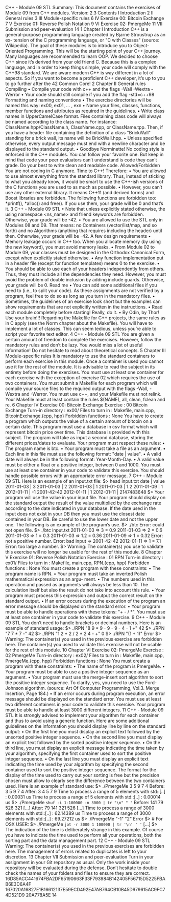 C++ - Module 09
STL
Summary:
This document contains the exercises of Module 09 from C++ modules.
Version: 2.3
Contents
I Introduction 2
II General rules 3
III Module-specific rules 6
IV Exercise 00: Bitcoin Exchange 7
V Exercise 01: Reverse Polish Notation 9
VI Exercise 02: PmergeMe 11
VII Submission and peer-evaluation 14
1
Chapter I
Introduction
C++ is a general-purpose programming language created by Bjarne Stroustrup as an ex-
tension of the C programming language, or "C with Classes" (source: Wikipedia).
The goal of these modules is to introduce you to Object-Oriented Programming.
This will be the starting point of your C++ journey. Many languages are recommended
to learn OOP. We decided to choose C++ since it’s derived from your old friend C.
Because this is a complex language, and in order to keep things simple, your code will
comply with the C++98 standard.
We are aware modern C++ is way different in a lot of aspects. So if you want to
become a proficient C++ developer, it’s up to you to go further after the 42 Common
Core!
2
Chapter II
General rules
Compiling
• Compile your code with c++ and the flags -Wall -Wextra -Werror
• Your code should still compile if you add the flag -std=c++98
Formatting and naming conventions
• The exercise directories will be named this way: ex00, ex01, ... , exn
• Name your files, classes, functions, member functions and attributes as required in
the guidelines.
• Write class names in UpperCamelCase format. Files containing class code will
always be named according to the class name. For instance:
ClassName.hpp/ClassName.h, ClassName.cpp, or ClassName.tpp. Then, if you
have a header file containing the definition of a class "BrickWall" standing for a
brick wall, its name will be BrickWall.hpp.
• Unless specified otherwise, every output message must end with a newline character
and be displayed to the standard output.
• Goodbye Norminette! No coding style is enforced in the C++ modules. You can
follow your favorite one. But keep in mind that code your peer evaluators can’t
understand is code they can’t grade. Do your best to write clean and readable code.
Allowed/Forbidden
You are not coding in C anymore. Time to C++! Therefore:
• You are allowed to use almost everything from the standard library. Thus, instead
of sticking to what you already know, it would be smart to use the C++-ish versions
of the C functions you are used to as much as possible.
• However, you can’t use any other external library. It means C++11 (and derived
forms) and Boost libraries are forbidden. The following functions are forbidden
too: *printf(), *alloc() and free(). If you use them, your grade will be 0 and
that’s it.
3
C++ - Module 09 STL
• Note that unless explicitly stated otherwise, the using namespace <ns_name> and
friend keywords are forbidden. Otherwise, your grade will be -42.
• You are allowed to use the STL only in Modules 08 and 09. That means:
no Containers (vector/list/map, and so forth) and no Algorithms (anything that
requires including the <algorithm> header) until then. Otherwise, your grade will
be -42.
A few design requirements
• Memory leakage occurs in C++ too. When you allocate memory (by using the new
keyword), you must avoid memory leaks.
• From Module 02 to Module 09, your classes must be designed in the Orthodox
Canonical Form, except when explicitly stated otherwise.
• Any function implementation put in a header file (except for function templates)
means 0 to the exercise.
• You should be able to use each of your headers independently from others. Thus,
they must include all the dependencies they need. However, you must avoid the
problem of double inclusion by adding include guards. Otherwise, your grade will
be 0.
Read me
• You can add some additional files if you need to (i.e., to split your code). As these
assignments are not verified by a program, feel free to do so as long as you turn in
the mandatory files.
• Sometimes, the guidelines of an exercise look short but the examples can show
requirements that are not explicitly written in the instructions.
• Read each module completely before starting! Really, do it.
• By Odin, by Thor! Use your brain!!!
Regarding the Makefile for C++ projects, the same rules as in C apply
(see the Norm chapter about the Makefile).
You will have to implement a lot of classes. This can seem tedious,
unless you’re able to script your favorite text editor.
4
C++ - Module 09 STL
You are given a certain amount of freedom to complete the exercises.
However, follow the mandatory rules and don’t be lazy. You would
miss a lot of useful information! Do not hesitate to read about
theoretical concepts.
5
Chapter III
Module-specific rules
It is mandatory to use the standard containers to perform each exercise in this module.
Once a container is used you cannot use it for the rest of the module.
It is advisable to read the subject in its entirety before doing the
exercises.
You must use at least one container for each exercise with the
exception of exercise 02 which requires the use of two containers.
You must submit a Makefile for each program which will compile your source files
to the required output with the flags -Wall, -Wextra and -Werror.
You must use c++, and your Makefile must not relink.
Your Makefile must at least contain the rules $(NAME), all, clean, fclean and re.
6
Chapter IV
Exercise 00: Bitcoin Exchange
Exercise : 00
Bitcoin Exchange
Turn-in directory : ex00/
Files to turn in : Makefile, main.cpp, BitcoinExchange.{cpp, hpp}
Forbidden functions : None
You have to create a program which outputs the value of a certain amount of bitcoin
on a certain date.
This program must use a database in csv format which will represent bitcoin price
over time. This database is provided with this subject.
The program will take as input a second database, storing the different prices/dates
to evaluate.
Your program must respect these rules:
• The program name is btc.
• Your program must take a file as an argument.
• Each line in this file must use the following format: "date | value".
• A valid date will always be in the following format: Year-Month-Day.
• A valid value must be either a float or a positive integer, between 0 and 1000.
You must use at least one container in your code to validate this
exercise. You should handle possible errors with an appropriate
error message.
7
C++ - Module 09 STL
Here is an example of an input.txt file:
$> head input.txt
date | value
2011-01-03 | 3
2011-01-03 | 2
2011-01-03 | 1
2011-01-03 | 1.2
2011-01-09 | 1
2012-01-11 | -1
2001-42-42
2012-01-11 | 1
2012-01-11 | 2147483648
$>
Your program will use the value in your input file.
Your program should display on the standard output the result of the value multiplied
by the exchange rate according to the date indicated in your database.
If the date used in the input does not exist in your DB then you
must use the closest date contained in your DB. Be careful to use the
lower date and not the upper one.
The following is an example of the program’s use.
$> ./btc
Error: could not open file.
$> ./btc input.txt
2011-01-03 => 3 = 0.9
2011-01-03 => 2 = 0.6
2011-01-03 => 1 = 0.3
2011-01-03 => 1.2 = 0.36
2011-01-09 => 1 = 0.32
Error: not a positive number.
Error: bad input => 2001-42-42
2012-01-11 => 1 = 7.1
Error: too large a number.
$>
Warning: The container(s) you use to validate this exercise will no
longer be usable for the rest of this module.
8
Chapter V
Exercise 01: Reverse Polish Notation
Exercise : 01
RPN
Turn-in directory : ex01/
Files to turn in : Makefile, main.cpp, RPN.{cpp, hpp}
Forbidden functions : None
You must create a program with these constraints:
• The program name is RPN.
• Your program must take an inverted Polish mathematical expression as an argu-
ment.
• The numbers used in this operation and passed as arguments will always be less
than 10. The calculation itself but also the result do not take into account this rule.
• Your program must process this expression and output the correct result on the
standard output.
• If an error occurs during the execution of the program an error message should be
displayed on the standard error.
• Your program must be able to handle operations with these tokens: "+ - / *".
You must use at least one container in your code to validate this
exercise.
9
C++ - Module 09 STL
You don’t need to handle brackets or decimal numbers.
Here is an example of standard usage:
$> ./RPN "8 9 * 9 - 9 - 9 - 4 - 1 +"
42
$> ./RPN "7 7 * 7 -"
42
$> ./RPN "1 2 * 2 / 2 * 2 4 - +"
0
$> ./RPN "(1 + 1)"
Error
$>
Warning: The container(s) you used in the previous exercise are
forbidden here. The container(s) you used to validate this exercise
will not be usable for the rest of this module.
10
Chapter VI
Exercise 02: PmergeMe
Exercise : 02
PmergeMe
Turn-in directory : ex02/
Files to turn in : Makefile, main.cpp, PmergeMe.{cpp, hpp}
Forbidden functions : None
You must create a program with these constraints:
• The name of the program is PmergeMe.
• Your program must be able to use a positive integer sequence as an argument.
• Your program must use the merge-insert sort algorithm to sort the positive integer
sequence.
To clarify, yes, you need to use the Ford-Johnson algorithm.
(source: Art Of Computer Programming, Vol.3. Merge Insertion,
Page 184.)
• If an error occurs during program execution, an error message should be displayed
on the standard error.
You must use at least two different containers in your code to
validate this exercise. Your program must be able to handle at
least 3000 different integers.
11
C++ - Module 09 STL
It is strongly advised to implement your algorithm for each container
and thus to avoid using a generic function.
Here are some additional guidelines on the information you should display line by line
on the standard output:
• On the first line you must display an explicit text followed by the unsorted positive
integer sequence.
• On the second line you must display an explicit text followed by the sorted positive
integer sequence.
• On the third line, you must display an explicit message indicating the time taken
by your algorithm, specifying the first container used to sort the positive integer
sequence.
• On the last line you must display an explicit text indicating the time used by
your algorithm by specifying the second container used to sort the positive integer
sequence.
The format for the display of the time used to carry out your sorting
is free but the precision chosen must allow to clearly see the
difference between the two containers used.
Here is an example of standard use:
$> ./PmergeMe 3 5 9 7 4
Before: 3 5 9 7 4
After: 3 4 5 7 9
Time to process a range of 5 elements with std::[..] : 0.00031 us
Time to process a range of 5 elements with std::[..] : 0.00014 us
$> ./PmergeMe `shuf -i 1-100000 -n 3000 | tr "\n" " "`
Before: 141 79 526 321 [...]
After: 79 141 321 526 [...]
Time to process a range of 3000 elements with std::[..] : 62.14389 us
Time to process a range of 3000 elements with std::[..] : 69.27212 us
$> ./PmergeMe "-1" "2"
Error
$> # For OSX USER:
$> ./PmergeMe `jot -r 3000 1 100000 | tr '\n' ' '`
[...]
$>
The indication of the time is deliberately strange in this example.
Of course you have to indicate the time used to perform all your
operations, both the sorting part and the data management part.
12
C++ - Module 09 STL
Warning: The container(s) you used in the previous exercises are
forbidden here.
The management of errors related to duplicates is left to your
discretion.
13
Chapter VII
Submission and peer-evaluation
Turn in your assignment in your Git repository as usual. Only the work inside your
repository will be evaluated during the defense. Don’t hesitate to double check the
names of your folders and files to ensure they are correct.
16D85ACC441674FBA2DF65190663F33F793984B142405F56715D5225FBAB6E3D6A4F
167020A16827E1B16612137E59ECD492E47AB764CB10B45D979615AC9FC74D521D9
20A778A5E
14
